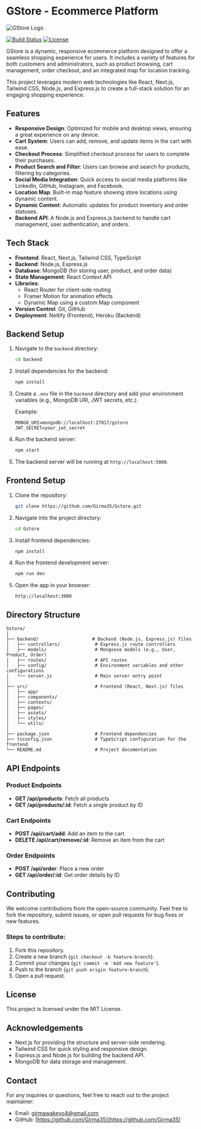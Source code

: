 # GStore - Ecommerce Platform

![GStore Logo](https://cdn.pixabay.com/photo/2017/01/31/13/14/ecommerce-2026080_1280.png)


[![Build Status](https://img.shields.io/github/workflow/status/Girma35/Gstore/CI)](https://github.com/Girma35/Gstore/actions)
[![License](https://img.shields.io/github/license/Girma35/Gstore)](https://github.com/Girma35/Gstore/blob/main/LICENSE)


GStore is a dynamic, responsive ecommerce platform designed to offer a seamless shopping experience for users. It includes a variety of features for both customers and administrators, such as product browsing, cart management, order checkout, and an integrated map for location tracking.

This project leverages modern web technologies like React, Next.js, Tailwind CSS, Node.js, and Express.js to create a full-stack solution for an engaging shopping experience.

## Features

- **Responsive Design**: Optimized for mobile and desktop views, ensuring a great experience on any device.
- **Cart System**: Users can add, remove, and update items in the cart with ease.
- **Checkout Process**: Simplified checkout process for users to complete their purchases.
- **Product Search and Filter**: Users can browse and search for products, filtering by categories.
- **Social Media Integration**: Quick access to social media platforms like LinkedIn, GitHub, Instagram, and Facebook.
- **Location Map**: Built-in map feature showing store locations using dynamic content.
- **Dynamic Content**: Automatic updates for product inventory and order statuses.
- **Backend API**: A Node.js and Express.js backend to handle cart management, user authentication, and orders.

## Tech Stack

- **Frontend**: React, Next.js, Tailwind CSS, TypeScript
- **Backend**: Node.js, Express.js
- **Database**: MongoDB (for storing user, product, and order data)
- **State Management**: React Context API
- **Libraries**:
  - React Router for client-side routing
  - Framer Motion for animation effects
  - Dynamic Map using a custom Map component
- **Version Control**: Git, GitHub
- **Deployment**: Netlify (Frontend), Heroku (Backend)
  
## Backend Setup

1. Navigate to the `backend` directory:

   ```bash
   cd backend
   ```

2. Install dependencies for the backend:

   ```bash
   npm install
   ```

3. Create a `.env` file in the `backend` directory and add your environment variables (e.g., MongoDB URI, JWT secrets, etc.).

   Example:

   ```
   MONGO_URI=mongodb://localhost:27017/gstore
   JWT_SECRET=your_jwt_secret
   ```

4. Run the backend server:

   ```bash
   npm start
   ```

5. The backend server will be running at `http://localhost:5000`.

## Frontend Setup

1. Clone the repository:

   ```bash
   git clone https://github.com/Girma35/Gstore.git
   ```

2. Navigate into the project directory:

   ```bash
   cd Gstore
   ```

3. Install frontend dependencies:

   ```bash
   npm install
   ```

4. Run the frontend development server:

   ```bash
   npm run dev
   ```

5. Open the app in your browser:

   ```
   http://localhost:3000
   ```

## Directory Structure

```
Gstore/
│
├── backend/                    # Backend (Node.js, Express.js) files
│   ├── controllers/             # Express.js route controllers
│   ├── models/                  # Mongoose models (e.g., User, Product, Order)
│   ├── routes/                  # API routes
│   ├── config/                  # Environment variables and other configurations
│   └── server.js                # Main server entry point
│
├── src/                         # Frontend (React, Next.js) files
│   ├── app/
│   ├── components/
│   ├── contexts/
│   ├── pages/
│   ├── assets/
│   ├── styles/
│   └── utils/
│
├── package.json                 # Frontend dependencies
├── tsconfig.json                # TypeScript configuration for the frontend
└── README.md                    # Project documentation
```

## API Endpoints

### Product Endpoints

- **GET /api/products**: Fetch all products
- **GET /api/products/:id**: Fetch a single product by ID

### Cart Endpoints

- **POST /api/cart/add**: Add an item to the cart
- **DELETE /api/cart/remove/:id**: Remove an item from the cart

### Order Endpoints

- **POST /api/order**: Place a new order
- **GET /api/order/:id**: Get order details by ID

## Contributing

We welcome contributions from the open-source community. Feel free to fork the repository, submit issues, or open pull requests for bug fixes or new features.

### Steps to contribute:
1. Fork this repository.
2. Create a new branch (`git checkout -b feature-branch`).
3. Commit your changes (`git commit -m 'Add new feature'`).
4. Push to the branch (`git push origin feature-branch`).
5. Open a pull request.

## License

This project is licensed under the MIT License.

## Acknowledgements

- Next.js for providing the structure and server-side rendering.
- Tailwind CSS for quick styling and responsive design.
- Express.js and Node.js for building the backend API.
- MongoDB for data storage and management.

## Contact

For any inquiries or questions, feel free to reach out to the project maintainer:

- Email: [girmawakeyo4@gmail.com](mailto:girmawakeyo4@gmail.com])
- GitHub: [https://github.com/Girma35](https://github.com/Girma35)
